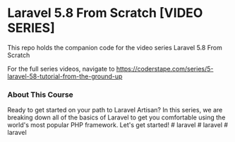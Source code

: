 # Laravel 5.8 From Scratch [VIDEO SERIES]

This repo holds the companion code for the video series Laravel 5.8 From Scratch

For the full series videos, navigate to
https://coderstape.com/series/5-laravel-58-tutorial-from-the-ground-up

### About This Course

Ready to get started on your path to Laravel Artisan? In this series, we are breaking down all of the basics of Laravel to get you comfortable using the world's most popular PHP framework. Let's get started!
#   l a r a v e l  
 #   l a r a v e l  
 #   l a r a v e l  
 